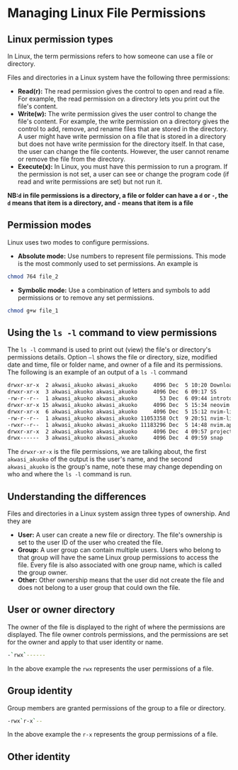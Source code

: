 # Managing Linux File Permissions

## Linux permission types

In Linux, the term permissions refers to how someone can use a file or directory.

Files and directories in a Linux system have the following three permissions:

- **Read(r):** The read permission gives the control to open and read a file. For example, the read permission on a directory lets you print out the file's content.
- **Write(w):** The write permission gives the user control to change the file's content. For example, the write permission on a directory gives the control to add, remove, and rename files that are stored in the directory. A user might have write permission on a file that is stored in a directory but does not have write permission for the directory itself. In that case, the user can change the file contents. However, the user cannot rename or remove the file from the directory.
- **Execute(x):** In Linux, you must have this permission to run a program. If the permission is not set, a user can see or change the program code (if read and write permissions are set) but not run it.

**NB:`d` in file permissions is a directory, a file or folder can have a `d` or `-`, the `d` means that item is a directory, and `-` means that item is a file**

## Permission modes

Linux uses two modes to configure permissions.

- **Absolute mode:** Use numbers to represent file permissions. This mode is the most commonly used to set permissions. An example is

```bash
chmod 764 file_2
```

- **Symbolic mode:** Use a combination of letters and symbols to add permissions or to remove any set permissions.

```bash
chmod g+w file_1
```

## Using the `ls -l` command to view permissions

The `ls -l` command is used to print out (view) the file's or directory's permissions details. Option `–l` shows the file or directory, size, modified date and time, file or folder name, and owner of a file and its permissions. The following is an example of an output of a `ls -l` command

```bash
drwxr-xr-x  2 akwasi_akuoko akwasi_akuoko     4096 Dec  5 10:20 Downloads
drwxr-xr-x  3 akwasi_akuoko akwasi_akuoko     4096 Dec  6 09:17 SS
-rw-r--r--  1 akwasi_akuoko akwasi_akuoko       53 Dec  6 09:44 introtovim.md
drwxr-xr-x 15 akwasi_akuoko akwasi_akuoko     4096 Dec  5 15:34 neovim
drwxr-xr-x  6 akwasi_akuoko akwasi_akuoko     4096 Dec  5 15:12 nvim-linux64
-rw-r--r--  1 akwasi_akuoko akwasi_akuoko 11053358 Oct  9 20:51 nvim-linux64.tar.gz
-rwxr--r--  1 akwasi_akuoko akwasi_akuoko 11183296 Dec  5 14:48 nvim.appimage
drwxr-xr-x  2 akwasi_akuoko akwasi_akuoko     4096 Dec  4 09:57 projects
drwx------  3 akwasi_akuoko akwasi_akuoko     4096 Dec  4 09:59 snap
```

The `drwxr-xr-x` is the file permissions, we are talking about, the first `akwasi_akuoko` of the output is the user's name, and the second `akwasi_akuoko` is the group's name, note these may change depending on who and where the `ls -l` command is run.

## Understanding the differences

Files and directories in a Linux system assign three types of ownership. And they are

- **User:** A user can create a new file or directory. The file's ownership is set to the user ID of the user who created the file.
- **Group:** A user group can contain multiple users. Users who belong to that group will have the same Linux group permissions to access the file. Every file is also associated with one group name, which is called the group owner.
- **Other:** Other ownership means that the user did not create the file and does not belong to a user group that could own the file.

## User or owner directory

The owner of the file is displayed to the right of where the permissions are displayed. The file owner controls permissions, and the permissions are set for the owner and apply to that user identity or name.

```bash
-`rwx`------
```

In the above example the `rwx` represents the user permissions of a file.

## Group identity

Group members are granted permissions of the group to a file or directory.

```bash
-rwx`r-x`--
```

In the above example the `r-x` represents the group permissions of a file.

## Other identity
